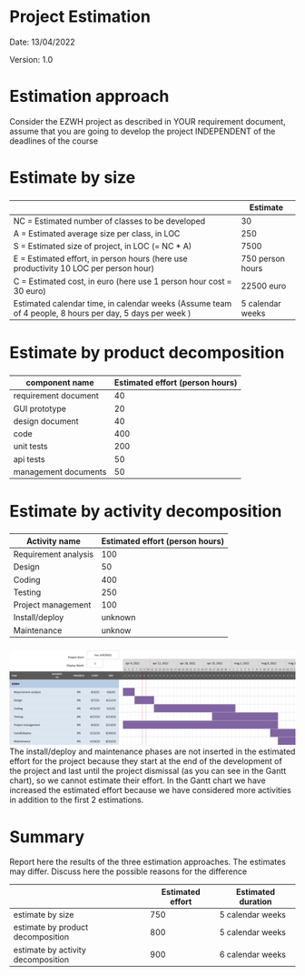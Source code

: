 # Project Estimation  
Date: 13/04/2022

Version: 1.0


# Estimation approach
Consider the EZWH  project as described in YOUR requirement document, assume that you are going to develop the project INDEPENDENT of the deadlines of the course
# Estimate by size
### 
|             | Estimate                        |             
| ----------- | ------------------------------- |  
| NC =  Estimated number of classes to be developed   | 30 |             
|  A = Estimated average size per class, in LOC       | 250 | 
| S = Estimated size of project, in LOC (= NC * A) | 7500 |
| E = Estimated effort, in person hours (here use productivity 10 LOC per person hour)  | 750 person hours |   
| C = Estimated cost, in euro (here use 1 person hour cost = 30 euro) | 22500 euro | 
| Estimated calendar time, in calendar weeks (Assume team of 4 people, 8 hours per day, 5 days per week ) | 5 calendar weeks |                                  

# Estimate by product decomposition
### 
|         component name    | Estimated effort (person hours)   |             
| ----------- | ------------------------------- | 
| requirement document  | 40 |
| GUI prototype | 20 |
| design document | 40 |
| code | 400 |
| unit tests | 200 |
| api tests | 50 |
| management documents | 50 |



# Estimate by activity decomposition
### 
|         Activity name    | Estimated effort (person hours)   |             
| ----------- | ------------------------------- | 
| Requirement analysis | 100 |
| Design | 50 |
| Coding | 400 |
| Testing | 250 |
| Project management | 100 |
| Install/deploy | unknown |
| Maintenance | unknow |
###
![Gantt chart](Resources/Gantt_chart.png "Gantt chart")
The install/deploy and maintenance phases are not inserted in the estimated effort for the project because they start at the end of the development of the project and last until the project dismissal (as you can see in the Gantt chart), so we cannot estimate their effort.
In the Gantt chart we have increased the estimated effort because we have considered more activities in addition to the first 2 estimations.

# Summary

Report here the results of the three estimation approaches. The  estimates may differ. Discuss here the possible reasons for the difference

|             | Estimated effort                        |   Estimated duration |          
| ----------- | ------------------------------- | ---------------|
| estimate by size | 750 | 5 calendar weeks |
| estimate by product decomposition | 800 | 5 calendar weeks |
| estimate by activity decomposition | 900 | 6 calendar weeks |




